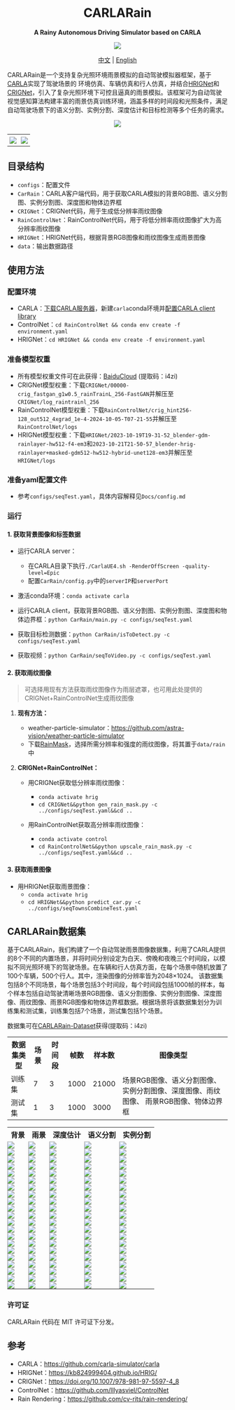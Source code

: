 <div align="center">

# CARLARain
**A Rainy Autonomous Driving Simulator based on CARLA**

![](Docs/license.svg)

<div>
  <a href="./README.md">中文</a> |
  <a href="./README_EN.md">English</a>
</div>

</div>

CARLARain是一个支持复杂光照环境雨景模拟的自动驾驶模拟器框架，基于[CARLA](https://github.com/carla-simulator/carla)实现了驾驶场景的 环境仿真、车辆仿真和行人仿真，并结合[HRIGNet](https://kb824999404.github.io/HRIG/)和[CRIGNet](https://doi.org/10.1007/978-981-97-5597-4_8)，引入了复杂光照环境下可控且逼真的雨景模拟。该框架可为自动驾驶视觉感知算法构建丰富的雨景仿真训练环境，涵盖多样的时间段和光照条件，满足自动驾驶场景下的语义分割、实例分割、深度估计和目标检测等多个任务的需求。


<div align="center">

![](Docs/CARLARain图.svg)


<table>
<tr>
<td style="border: none; padding: 5px;"><img src="Docs/CARLARain_Clean.gif" /></td>
<td style="border: none; padding: 5px;"><img src="Docs/CARLARain_Rainy.gif" /></td>
</tr>
</table>

</div>

## 目录结构

* `configs`：配置文件
* `CarRain`：CARLA客户端代码，用于获取CARLA模拟的背景RGB图、语义分割图、实例分割图、深度图和物体边界框
* `CRIGNet`：CRIGNet代码，用于生成低分辨率雨纹图像
* `RainControlNet`：RainControlNet代码，用于将低分辨率雨纹图像扩大为高分辨率雨纹图像
* `HRIGNet`：HRIGNet代码，根据背景RGB图像和雨纹图像生成雨景图像
* `data`：输出数据路径

## 使用方法

### 配置环境

* CARLA：[下载CARLA服务器](https://carla.readthedocs.io/en/latest/start_quickstart/#carla-installation)，新建`carla`conda环境并[配置CARLA client library](https://carla.readthedocs.io/en/latest/start_quickstart/#install-client-library)
* ControlNet：`cd RainControlNet && conda env create -f environment.yaml`
* HRIGNet：`cd HRIGNet && conda env create -f environment.yaml`

### 准备模型权重

* 所有模型权重文件可在此获得：[BaiduCloud](https://pan.baidu.com/s/1FXNk-y86rxXeUYwPoGWnpQ?pwd=i4zi ) (提取码：i4zi)
* CRIGNet模型权重：下载`CRIGNet/00000-crig_fastgan_g1w0.5_rainTrainL_256-FastGAN`并解压至`CRIGNet/log_raintrainl_256`
* RainControlNet模型权重：下载`RainControlNet/crig_hint256-128_out512_4xgrad_1e-4-2024-10-05-T07-21-55`并解压至`RainControlNet/logs`
* HRIGNet模型权重：下载`HRIGNet/2023-10-19T19-31-52_blender-gdm-rainlayer-hw512-f4-em3`和`2023-10-21T21-50-57_blender-hrig-rainlayer+masked-gdm512-hw512-hybrid-unet128-em3`并解压至`HRIGNet/logs`

### 准备yaml配置文件

* 参考`configs/seqTest.yaml`，具体内容解释见`Docs/config.md`

### 运行

#### 1. 获取背景图像和标签数据

* 运行CARLA server：
  * 在CARLA目录下执行`./CarlaUE4.sh -RenderOffScreen -quality-level=Epic`
  * 配置`CarRain/config.py`中的`serverIP`和`serverPort`

* 激活conda环境：`conda activate carla`
* 运行CARLA client，获取背景RGB图、语义分割图、实例分割图、深度图和物体边界框：`python CarRain/main.py -c configs/seqTest.yaml`
* 获取目标检测数据：`python CarRain/isToDetect.py -c configs/seqTest.yaml`
* 获取视频：`python CarRain/seqToVideo.py -c configs/seqTest.yaml`

#### 2. 获取雨纹图像

> 可选择用现有方法获取雨纹图像作为雨层遮罩，也可用此处提供的CRIGNet+RainControlNet生成雨纹图像

1. **现有方法：**

   * weather-particle-simulator：https://github.com/astra-vision/weather-particle-simulator
   * 下载[RainMask](https://pan.baidu.com/s/1FXNk-y86rxXeUYwPoGWnpQ?pwd=i4zi )，选择所需分辨率和强度的雨纹图像，将其置于`data/rain`中

2. **CRIGNet+RainControlNet：**

   * 用CRIGNet获取低分辨率雨纹图像：
     * `conda activate hrig`
     * `cd CRIGNet&&python gen_rain_mask.py -c ../configs/seqTest.yaml&&cd ..`

   * 用RainControlNet获取高分辨率雨纹图像：
     * `conda activate control`
     * `cd RainControlNet&&python upscale_rain_mask.py -c ../configs/seqTest.yaml&&cd ..`

#### 3. 获取雨景图像

* 用HRIGNet获取雨景图像：
  * `conda activate hrig`
  * `cd HRIGNet&&python predict_car.py -c ../configs/seqTownsCombineTest.yaml`

## CARLARain数据集

基于CARLARain，我们构建了一个自动驾驶雨景图像数据集，利用了CARLA提供的8个不同的内置场景，并将时间分别设定为白天、傍晚和夜晚三个时间段，以模拟不同光照环境下的驾驶场景。在车辆和行人仿真方面，在每个场景中随机放置了100个车辆，500个行人。其中，渲染图像的分辨率皆为2048×1024。
该数据集包括8个不同场景，每个场景包括3个时间段，每个时间段包括1000帧的样本，每个样本包括自动驾驶清晰场景RGB图像、语义分割图像、实例分割图像、深度图像、雨纹图像、雨景RGB图像和物体边界框数据。根据场景将该数据集划分为训练集和测试集，训练集包括7个场景，测试集包括1个场景。

数据集可在[CARLARain-Dataset](https://pan.baidu.com/s/1FXNk-y86rxXeUYwPoGWnpQ?pwd=i4zi)获得(提取码：i4zi)

<table>
<tr>
<th>数据集类型 </th>
<th>场景 </th>
<th>时间段 </th>
<th>帧数 </th>
<th>样本数 </th>
<th>图像类型 </th>
</tr>
<tr>
<td>训练集</td>
<td>7</td>
<td>3</td>
<td>1000</td>
<td>21000</td>
<td rowspan=2>场景RGB图像、语义分割图像、实例分割图像、深度图像、雨纹图像、 雨景RGB图像、物体边界框</td>
</tr>
<tr>
<td>测试集</td>
<td>1</td>
<td>3</td>
<td>1000</td>
<td>3000</td>
</tr>
</table>

<table>
<tr>
<th>背景 </th>
<th>雨景 </th>
<th>深度估计 </th>
<th>语义分割 </th>
<th>实例分割 </th>
</tr>
<tr>
<td style="padding: 0;width=20%;"><img src="Docs/CARLARainDataset/background/seqTown01ClearSunset_002423..jpg" /></td>
<td style="padding: 0;width=20%;"><img src="Docs/CARLARainDataset/rainy/seqTown01ClearSunset_002423.jpg" /></td>
<td style="padding: 0;width=20%;"><img src="Docs/CARLARainDataset/depth/seqTown01ClearSunset_002423.png" /></td>
<td style="padding: 0;width=20%;"><img src="Docs/CARLARainDataset/semantic_segmentation/seqTown01ClearSunset_002423.png" /></td>
<td style="padding: 0;width=20%;"><img src="Docs/CARLARainDataset/instance_segmentation/seqTown01ClearSunset_002423.png" /></td>
</tr>
<tr>
<td style="padding: 0;width=20%;"><img src="Docs/CARLARainDataset/background/seqTown01Clear_000044..jpg" /></td>
<td style="padding: 0;width=20%;"><img src="Docs/CARLARainDataset/rainy/seqTown01Clear_000044.jpg" /></td>
<td style="padding: 0;width=20%;"><img src="Docs/CARLARainDataset/depth/seqTown01Clear_000044.png" /></td>
<td style="padding: 0;width=20%;"><img src="Docs/CARLARainDataset/semantic_segmentation/seqTown01Clear_000044.png" /></td>
<td style="padding: 0;width=20%;"><img src="Docs/CARLARainDataset/instance_segmentation/seqTown01Clear_000044.png" /></td>
</tr>
<tr>
<td style="padding: 0;width=20%;"><img src="Docs/CARLARainDataset/background/seqTown02ClearNight_007652..jpg" /></td>
<td style="padding: 0;width=20%;"><img src="Docs/CARLARainDataset/rainy/seqTown02ClearNight_007652.jpg" /></td>
<td style="padding: 0;width=20%;"><img src="Docs/CARLARainDataset/depth/seqTown02ClearNight_007652.png" /></td>
<td style="padding: 0;width=20%;"><img src="Docs/CARLARainDataset/semantic_segmentation/seqTown02ClearNight_007652.png" /></td>
<td style="padding: 0;width=20%;"><img src="Docs/CARLARainDataset/instance_segmentation/seqTown02ClearNight_007652.png" /></td>
</tr>

<tr>
<td style="padding: 0;width=20%;"><img src="Docs/CARLARainDataset/background/seqTown02Clear_001262..jpg" /></td>
<td style="padding: 0;width=20%;"><img src="Docs/CARLARainDataset/rainy/seqTown02Clear_001262.jpg" /></td>
<td style="padding: 0;width=20%;"><img src="Docs/CARLARainDataset/depth/seqTown02Clear_001262.png" /></td>
<td style="padding: 0;width=20%;"><img src="Docs/CARLARainDataset/semantic_segmentation/seqTown02Clear_001262.png" /></td>
<td style="padding: 0;width=20%;"><img src="Docs/CARLARainDataset/instance_segmentation/seqTown02Clear_001262.png" /></td>
</tr>
<tr>
<td style="padding: 0;width=20%;"><img src="Docs/CARLARainDataset/background/seqTown03ClearNight_009422..jpg" /></td>
<td style="padding: 0;width=20%;"><img src="Docs/CARLARainDataset/rainy/seqTown03ClearNight_009422.jpg" /></td>
<td style="padding: 0;width=20%;"><img src="Docs/CARLARainDataset/depth/seqTown03ClearNight_009422.png" /></td>
<td style="padding: 0;width=20%;"><img src="Docs/CARLARainDataset/semantic_segmentation/seqTown03ClearNight_009422.png" /></td>
<td style="padding: 0;width=20%;"><img src="Docs/CARLARainDataset/instance_segmentation/seqTown03ClearNight_009422.png" /></td>
</tr>
<tr>
<td style="padding: 0;width=20%;"><img src="Docs/CARLARainDataset/background/seqTown03ClearSunset_009200..jpg" /></td>
<td style="padding: 0;width=20%;"><img src="Docs/CARLARainDataset/rainy/seqTown03ClearSunset_009200.jpg" /></td>
<td style="padding: 0;width=20%;"><img src="Docs/CARLARainDataset/depth/seqTown03ClearSunset_009200.png" /></td>
<td style="padding: 0;width=20%;"><img src="Docs/CARLARainDataset/semantic_segmentation/seqTown03ClearSunset_009200.png" /></td>
<td style="padding: 0;width=20%;"><img src="Docs/CARLARainDataset/instance_segmentation/seqTown03ClearSunset_009200.png" /></td>
</tr>
<tr>
<td style="padding: 0;width=20%;"><img src="Docs/CARLARainDataset/background/seqTown03Clear_001814..jpg" /></td>
<td style="padding: 0;width=20%;"><img src="Docs/CARLARainDataset/rainy/seqTown03Clear_001814.jpg" /></td>
<td style="padding: 0;width=20%;"><img src="Docs/CARLARainDataset/depth/seqTown03Clear_001814.png" /></td>
<td style="padding: 0;width=20%;"><img src="Docs/CARLARainDataset/semantic_segmentation/seqTown03Clear_001814.png" /></td>
<td style="padding: 0;width=20%;"><img src="Docs/CARLARainDataset/instance_segmentation/seqTown03Clear_001814.png" /></td>
</tr>
<tr>
<td style="padding: 0;width=20%;"><img src="Docs/CARLARainDataset/background/seqTown04ClearNight_064471..jpg" /></td>
<td style="padding: 0;width=20%;"><img src="Docs/CARLARainDataset/rainy/seqTown04ClearNight_064471.jpg" /></td>
<td style="padding: 0;width=20%;"><img src="Docs/CARLARainDataset/depth/seqTown04ClearNight_064471.png" /></td>
<td style="padding: 0;width=20%;"><img src="Docs/CARLARainDataset/semantic_segmentation/seqTown04ClearNight_064471.png" /></td>
<td style="padding: 0;width=20%;"><img src="Docs/CARLARainDataset/instance_segmentation/seqTown04ClearNight_064471.png" /></td>
</tr>
<tr>
<td style="padding: 0;width=20%;"><img src="Docs/CARLARainDataset/background/seqTown04ClearSunset_010612..jpg" /></td>
<td style="padding: 0;width=20%;"><img src="Docs/CARLARainDataset/rainy/seqTown04ClearSunset_010612.jpg" /></td>
<td style="padding: 0;width=20%;"><img src="Docs/CARLARainDataset/depth/seqTown04ClearSunset_010612.png" /></td>
<td style="padding: 0;width=20%;"><img src="Docs/CARLARainDataset/semantic_segmentation/seqTown04ClearSunset_010612.png" /></td>
<td style="padding: 0;width=20%;"><img src="Docs/CARLARainDataset/instance_segmentation/seqTown04ClearSunset_010612.png" /></td>
</tr>
<tr>
<td style="padding: 0;width=20%;"><img src="Docs/CARLARainDataset/background/seqTown04Clear_002690..jpg" /></td>
<td style="padding: 0;width=20%;"><img src="Docs/CARLARainDataset/rainy/seqTown04Clear_002690.jpg" /></td>
<td style="padding: 0;width=20%;"><img src="Docs/CARLARainDataset/depth/seqTown04Clear_002690.png" /></td>
<td style="padding: 0;width=20%;"><img src="Docs/CARLARainDataset/semantic_segmentation/seqTown04Clear_002690.png" /></td>
<td style="padding: 0;width=20%;"><img src="Docs/CARLARainDataset/instance_segmentation/seqTown04Clear_002690.png" /></td>
</tr>
<tr>
<td style="padding: 0;width=20%;"><img src="Docs/CARLARainDataset/background/seqTown05ClearNight_013922..jpg" /></td>
<td style="padding: 0;width=20%;"><img src="Docs/CARLARainDataset/rainy/seqTown05ClearNight_013922.jpg" /></td>
<td style="padding: 0;width=20%;"><img src="Docs/CARLARainDataset/depth/seqTown05ClearNight_013922.png" /></td>
<td style="padding: 0;width=20%;"><img src="Docs/CARLARainDataset/semantic_segmentation/seqTown05ClearNight_013922.png" /></td>
<td style="padding: 0;width=20%;"><img src="Docs/CARLARainDataset/instance_segmentation/seqTown05ClearNight_013922.png" /></td>
</tr>
<tr>
<td style="padding: 0;width=20%;"><img src="Docs/CARLARainDataset/background/seqTown05ClearSunset_012791..jpg" /></td>
<td style="padding: 0;width=20%;"><img src="Docs/CARLARainDataset/rainy/seqTown05ClearSunset_012791.jpg" /></td>
<td style="padding: 0;width=20%;"><img src="Docs/CARLARainDataset/depth/seqTown05ClearSunset_012791.png" /></td>
<td style="padding: 0;width=20%;"><img src="Docs/CARLARainDataset/semantic_segmentation/seqTown05ClearSunset_012791.png" /></td>
<td style="padding: 0;width=20%;"><img src="Docs/CARLARainDataset/instance_segmentation/seqTown05ClearSunset_012791.png" /></td>
</tr>
<tr>
<td style="padding: 0;width=20%;"><img src="Docs/CARLARainDataset/background/seqTown05Clear_003271..jpg" /></td>
<td style="padding: 0;width=20%;"><img src="Docs/CARLARainDataset/rainy/seqTown05Clear_003271.jpg" /></td>
<td style="padding: 0;width=20%;"><img src="Docs/CARLARainDataset/depth/seqTown05Clear_003271.png" /></td>
<td style="padding: 0;width=20%;"><img src="Docs/CARLARainDataset/semantic_segmentation/seqTown05Clear_003271.png" /></td>
<td style="padding: 0;width=20%;"><img src="Docs/CARLARainDataset/instance_segmentation/seqTown05Clear_003271.png" /></td>
</tr>
<tr>
<td style="padding: 0;width=20%;"><img src="Docs/CARLARainDataset/background/seqTown06ClearNight_000267..jpg" /></td>
<td style="padding: 0;width=20%;"><img src="Docs/CARLARainDataset/rainy/seqTown06ClearNight_000267.jpg" /></td>
<td style="padding: 0;width=20%;"><img src="Docs/CARLARainDataset/depth/seqTown06ClearNight_000267.png" /></td>
<td style="padding: 0;width=20%;"><img src="Docs/CARLARainDataset/semantic_segmentation/seqTown06ClearNight_000267.png" /></td>
<td style="padding: 0;width=20%;"><img src="Docs/CARLARainDataset/instance_segmentation/seqTown06ClearNight_000267.png" /></td>
</tr>
<tr>
<td style="padding: 0;width=20%;"><img src="Docs/CARLARainDataset/background/seqTown06ClearSunset_001191..jpg" /></td>
<td style="padding: 0;width=20%;"><img src="Docs/CARLARainDataset/rainy/seqTown06ClearSunset_001191.jpg" /></td>
<td style="padding: 0;width=20%;"><img src="Docs/CARLARainDataset/depth/seqTown06ClearSunset_001191.png" /></td>
<td style="padding: 0;width=20%;"><img src="Docs/CARLARainDataset/semantic_segmentation/seqTown06ClearSunset_001191.png" /></td>
<td style="padding: 0;width=20%;"><img src="Docs/CARLARainDataset/instance_segmentation/seqTown06ClearSunset_001191.png" /></td>
</tr>
<tr>
<td style="padding: 0;width=20%;"><img src="Docs/CARLARainDataset/background/seqTown06Clear_002307..jpg" /></td>
<td style="padding: 0;width=20%;"><img src="Docs/CARLARainDataset/rainy/seqTown06Clear_002307.jpg" /></td>
<td style="padding: 0;width=20%;"><img src="Docs/CARLARainDataset/depth/seqTown06Clear_002307.png" /></td>
<td style="padding: 0;width=20%;"><img src="Docs/CARLARainDataset/semantic_segmentation/seqTown06Clear_002307.png" /></td>
<td style="padding: 0;width=20%;"><img src="Docs/CARLARainDataset/instance_segmentation/seqTown06Clear_002307.png" /></td>
</tr>
<tr>
<td style="padding: 0;width=20%;"><img src="Docs/CARLARainDataset/background/seqTown07ClearSunset_004693..jpg" /></td>
<td style="padding: 0;width=20%;"><img src="Docs/CARLARainDataset/rainy/seqTown07ClearSunset_004693.jpg" /></td>
<td style="padding: 0;width=20%;"><img src="Docs/CARLARainDataset/depth/seqTown07ClearSunset_004693.png" /></td>
<td style="padding: 0;width=20%;"><img src="Docs/CARLARainDataset/semantic_segmentation/seqTown07ClearSunset_004693.png" /></td>
<td style="padding: 0;width=20%;"><img src="Docs/CARLARainDataset/instance_segmentation/seqTown07ClearSunset_004693.png" /></td>
</tr>
<tr>
<td style="padding: 0;width=20%;"><img src="Docs/CARLARainDataset/background/seqTown07Clear_004556..jpg" /></td>
<td style="padding: 0;width=20%;"><img src="Docs/CARLARainDataset/rainy/seqTown07Clear_004556.jpg" /></td>
<td style="padding: 0;width=20%;"><img src="Docs/CARLARainDataset/depth/seqTown07Clear_004556.png" /></td>
<td style="padding: 0;width=20%;"><img src="Docs/CARLARainDataset/semantic_segmentation/seqTown07Clear_004556.png" /></td>
<td style="padding: 0;width=20%;"><img src="Docs/CARLARainDataset/instance_segmentation/seqTown07Clear_004556.png" /></td>
</tr>
<tr>
<td style="padding: 0;width=20%;"><img src="Docs/CARLARainDataset/background/seqTown10ClearNight_065810..jpg" /></td>
<td style="padding: 0;width=20%;"><img src="Docs/CARLARainDataset/rainy/seqTown10ClearNight_065810.jpg" /></td>
<td style="padding: 0;width=20%;"><img src="Docs/CARLARainDataset/depth/seqTown10ClearNight_065810.png" /></td>
<td style="padding: 0;width=20%;"><img src="Docs/CARLARainDataset/semantic_segmentation/seqTown10ClearNight_065810.png" /></td>
<td style="padding: 0;width=20%;"><img src="Docs/CARLARainDataset/instance_segmentation/seqTown10ClearNight_065810.png" /></td>
</tr>
<tr>
<td style="padding: 0;width=20%;"><img src="Docs/CARLARainDataset/background/seqTown10ClearSunset_006789..jpg" /></td>
<td style="padding: 0;width=20%;"><img src="Docs/CARLARainDataset/rainy/seqTown10ClearSunset_006789.jpg" /></td>
<td style="padding: 0;width=20%;"><img src="Docs/CARLARainDataset/depth/seqTown10ClearSunset_006789.png" /></td>
<td style="padding: 0;width=20%;"><img src="Docs/CARLARainDataset/semantic_segmentation/seqTown10ClearSunset_006789.png" /></td>
<td style="padding: 0;width=20%;"><img src="Docs/CARLARainDataset/instance_segmentation/seqTown10ClearSunset_006789.png" /></td>
</tr>
<tr>
<td style="padding: 0;width=20%;"><img src="Docs/CARLARainDataset/background/seqTown10Clear_005656..jpg" /></td>
<td style="padding: 0;width=20%;"><img src="Docs/CARLARainDataset/rainy/seqTown10Clear_005656.jpg" /></td>
<td style="padding: 0;width=20%;"><img src="Docs/CARLARainDataset/depth/seqTown10Clear_005656.png" /></td>
<td style="padding: 0;width=20%;"><img src="Docs/CARLARainDataset/semantic_segmentation/seqTown10Clear_005656.png" /></td>
<td style="padding: 0;width=20%;"><img src="Docs/CARLARainDataset/instance_segmentation/seqTown10Clear_005656.png" /></td>
</tr>

</table>


### 许可证

CARLARain 代码在 MIT 许可证下分发。

## 参考

* CARLA：https://github.com/carla-simulator/carla
* HRIGNet：https://kb824999404.github.io/HRIG/
* CRIGNet：https://doi.org/10.1007/978-981-97-5597-4_8
* ControlNet：https://github.com/lllyasviel/ControlNet
* Rain Rendering：https://github.com/cv-rits/rain-rendering/
